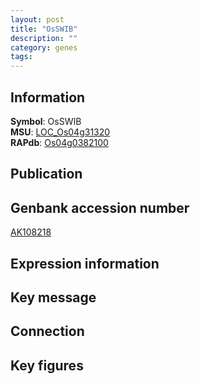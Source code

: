 ```yaml
---
layout: post
title: "OsSWIB"
description: ""
category: genes
tags: 
---
```


## Information
__Symbol__: OsSWIB  
__MSU__: [LOC_Os04g31320](http://rice.plantbiology.msu.edu/cgi-bin/ORF_infopage.cgi?orf=LOC_Os04g31320)  
__RAPdb__: [Os04g0382100](http://rapdb.dna.affrc.go.jp/viewer/gbrowse_details/irgsp1?name=Os04g0382100)  

## Publication

## Genbank accession number
[AK108218](http://www.ncbi.nlm.nih.gov/nuccore/AK108218)

## Expression information

## Key message

## Connection

## Key figures


